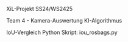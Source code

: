 XiL-Projekt SS24/WS2425

Team 4 - Kamera-Auswertung KI-Algorithmus

IoU-Vergleich Python Skript: iou_rosbags.py
